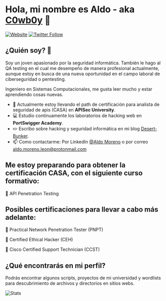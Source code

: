 ### <h1>Hola, mi nombre es Aldo - aka [C0wb0y][website] 👋</h1>

[![Website](https://img.shields.io/website?label=desert-bunker.net&style=for-the-badge&url=https://desert-bunker.net/)](https://desert-bunker.net/)
[![Twitter Follow](https://img.shields.io/twitter/follow/_C0wb0y_?color=1DA1F2&logo=twitter&style=for-the-badge)](https://twitter.com/intent/follow?original_referer=https%3A%2F%2Fgithub.com%2F_C0wb0y_&screen_name=_C0wb0y_)

## ¿Quién soy? 🤔

Soy un joven apasionado por la seguridad informática. También le hago al QA testing en el cual me desempeño de manera profesional actualmente, aunque estoy en busca de una nueva oportunidad en el campo laboral de ciberseguridad o pentesting.

Ingeniero en Sistemas Computacionales, me gusta leer mucho y estar aprendiendo cosas nuevas.

- 🔭 Actualmente estoy llevando el path de certificación para analista de seguridad de apis (CASA) en **APISec University**.
- 💻 Estudio continuamente los laboratorios de hacking web en **PortSwigger Academy**.
- ✏️ Escribo sobre hacking y seguridad informática en mi blog [Desert-Bunker](https://desert-bunker.net/).
- 📫 Como contactarme: Por LinkedIn [@Aldo Moreno](https://www.linkedin.com/in/jose-aldo-moreno-leon/) o por correo aldo.moreno.leon@protonmail.com

[//]: <> (Así se ponen los comentarios)

## Me estoy preparando para obtener la certificación CASA, con el siguiente curso formativo:

🔴 API Penetration Testing

## Posibles certificaciones para llevar a cabo más adelante:

🔵 Practical Network Penetration Tester (PNPT)

🔵 Certified Ethical Hacker (CEH)

🔵 Cisco Certified Support Technician (CCST)


## ¿Qué encontrarás en mi perfil?

Podrás encontrar algunos scripts, proyectos de mi universidad y wordlists para descubrimiento de archivos y directorios en sitios webs.

<img src="https://github-readme-stats.vercel.app/api?username=aldo-moreno-leon&show_icons=true&theme=chartreuse-dark" alt="Stats">

[website]: https://desert-bunker.net/
